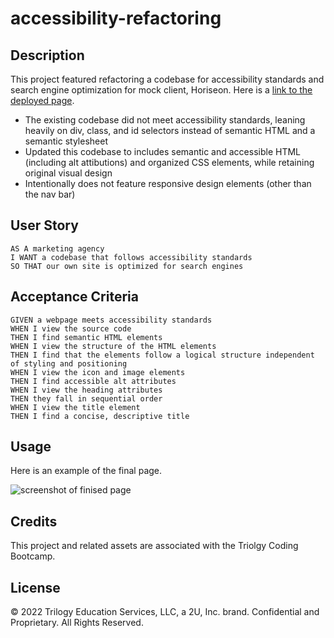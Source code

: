 # accessibility-refactoring

## Description

This project featured refactoring a codebase for accessibility standards and search engine optimization for mock client, Horiseon. Here is a [link to the deployed page](https://ajolsavsky.github.io/accessibility-refactoring/).

- The existing codebase did not meet accessibility standards, leaning heavily on div, class, and id selectors instead of semantic HTML and a semantic stylesheet
- Updated this codebase to includes semantic and accessible HTML (including alt attibutions) and organized CSS elements, while retaining original visual design
- Intentionally does not feature responsive design elements (other than the nav bar)

## User Story

```
AS A marketing agency
I WANT a codebase that follows accessibility standards
SO THAT our own site is optimized for search engines
```

## Acceptance Criteria

```
GIVEN a webpage meets accessibility standards
WHEN I view the source code
THEN I find semantic HTML elements
WHEN I view the structure of the HTML elements
THEN I find that the elements follow a logical structure independent of styling and positioning
WHEN I view the icon and image elements
THEN I find accessible alt attributes
WHEN I view the heading attributes
THEN they fall in sequential order
WHEN I view the title element
THEN I find a concise, descriptive title
```

## Usage

Here is an example of the final page.

![screenshot of finised page](../accessibility-refactoring/assets/images/accessibility-refactoring.png)

## Credits

This project and related assets are associated with the Triolgy Coding Bootcamp.

## License

© 2022 Trilogy Education Services, LLC, a 2U, Inc. brand. Confidential and Proprietary. All Rights Reserved.